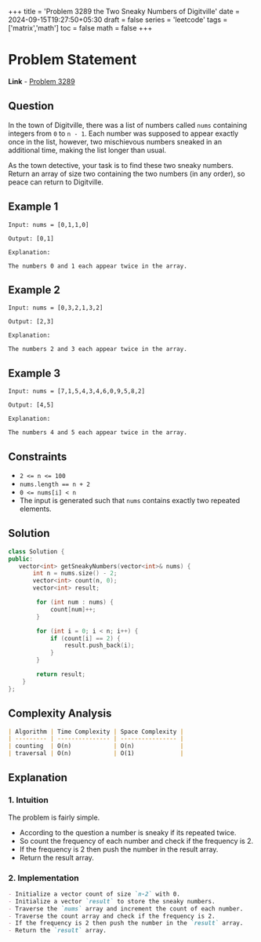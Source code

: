 +++
title = 'Problem 3289 the Two Sneaky Numbers of Digitville'
date = 2024-09-15T19:27:50+05:30
draft = false
series = 'leetcode'
tags =['matrix','math']
toc = false
math = false
+++

# Problem Statement

**Link** - [Problem 3289](https://leetcode.com/problems/the-two-sneaky-numbers-of-digitville/description/)

## Question

In the town of Digitville, there was a list of numbers called `nums` containing integers from `0` to `n - 1`. Each number was supposed to appear exactly once in the list, however, two mischievous numbers sneaked in an additional time, making the list longer than usual.

As the town detective, your task is to find these two sneaky numbers. Return an array of size two containing the two numbers (in any order), so peace can return to Digitville.

## Example 1

```
Input: nums = [0,1,1,0]

Output: [0,1]

Explanation:

The numbers 0 and 1 each appear twice in the array.
```

## Example 2

```
Input: nums = [0,3,2,1,3,2]

Output: [2,3]

Explanation:

The numbers 2 and 3 each appear twice in the array.
```

## Example 3

```
Input: nums = [7,1,5,4,3,4,6,0,9,5,8,2]

Output: [4,5]

Explanation:

The numbers 4 and 5 each appear twice in the array.
```

## Constraints

- `2 <= n <= 100`
- `nums.length == n + 2`
- `0 <= nums[i] < n`
- The input is generated such that `nums` contains exactly two repeated elements.

## Solution

```cpp
class Solution {
public:
   vector<int> getSneakyNumbers(vector<int>& nums) {
       int n = nums.size() - 2;
       vector<int> count(n, 0);
       vector<int> result;

        for (int num : nums) {
            count[num]++;
        }

        for (int i = 0; i < n; i++) {
            if (count[i] == 2) {
                result.push_back(i);
            }
        }

        return result;
    }
};
```

## Complexity Analysis

```markdown
| Algorithm | Time Complexity | Space Complexity |
| --------- | --------------- | ---------------- |
| counting  | O(n)            | O(n)             |
| traversal | O(n)            | O(1)             |
```

## Explanation

### 1. Intuition

The problem is fairly simple.

- According to the question a number is sneaky if its repeated twice.
- So count the frequency of each number and check if the frequency is 2.
- If the frequency is 2 then push the number in the result array.
- Return the result array.

### 2. Implementation

```markdown
- Initialize a vector count of size `n-2` with 0.
- Initialize a vector `result` to store the sneaky numbers.
- Traverse the `nums` array and increment the count of each number.
- Traverse the count array and check if the frequency is 2.
- If the frequency is 2 then push the number in the `result` array.
- Return the `result` array.
```
